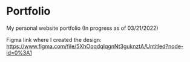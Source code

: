 # Portfolio
My personal website portfolio (In progress as of 03/21/2022)

Figma link where I created the design: https://www.figma.com/file/5XhOqqdqIqgnNt3guknztA/Untitled?node-id=0%3A1
